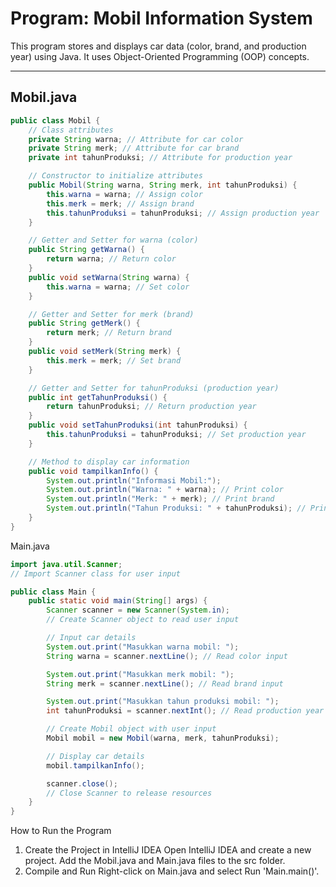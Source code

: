 # Program: Mobil Information System

This program stores and displays car data (color, brand, and production year) using Java. It uses Object-Oriented Programming (OOP) concepts.

---

## Mobil.java

```java
public class Mobil { 
    // Class attributes
    private String warna; // Attribute for car color
    private String merk; // Attribute for car brand
    private int tahunProduksi; // Attribute for production year

    // Constructor to initialize attributes
    public Mobil(String warna, String merk, int tahunProduksi) {
        this.warna = warna; // Assign color
        this.merk = merk; // Assign brand
        this.tahunProduksi = tahunProduksi; // Assign production year
    }

    // Getter and Setter for warna (color)
    public String getWarna() {
        return warna; // Return color
    }
    public void setWarna(String warna) {
        this.warna = warna; // Set color
    }

    // Getter and Setter for merk (brand)
    public String getMerk() {
        return merk; // Return brand
    }
    public void setMerk(String merk) {
        this.merk = merk; // Set brand
    }

    // Getter and Setter for tahunProduksi (production year)
    public int getTahunProduksi() {
        return tahunProduksi; // Return production year
    }
    public void setTahunProduksi(int tahunProduksi) {
        this.tahunProduksi = tahunProduksi; // Set production year
    }

    // Method to display car information
    public void tampilkanInfo() {
        System.out.println("Informasi Mobil:");
        System.out.println("Warna: " + warna); // Print color
        System.out.println("Merk: " + merk); // Print brand
        System.out.println("Tahun Produksi: " + tahunProduksi); // Print production year
    }
}
```
Main.java
```java
import java.util.Scanner; 
// Import Scanner class for user input

public class Main {
    public static void main(String[] args) {
        Scanner scanner = new Scanner(System.in); 
        // Create Scanner object to read user input

        // Input car details
        System.out.print("Masukkan warna mobil: ");
        String warna = scanner.nextLine(); // Read color input

        System.out.print("Masukkan merk mobil: ");
        String merk = scanner.nextLine(); // Read brand input

        System.out.print("Masukkan tahun produksi mobil: ");
        int tahunProduksi = scanner.nextInt(); // Read production year input

        // Create Mobil object with user input
        Mobil mobil = new Mobil(warna, merk, tahunProduksi);

        // Display car details
        mobil.tampilkanInfo();

        scanner.close(); 
        // Close Scanner to release resources
    }
}

```
How to Run the Program
1. Create the Project in IntelliJ IDEA
Open IntelliJ IDEA and create a new project.
Add the Mobil.java and Main.java files to the src folder.
2. Compile and Run
Right-click on Main.java and select Run 'Main.main()'.
